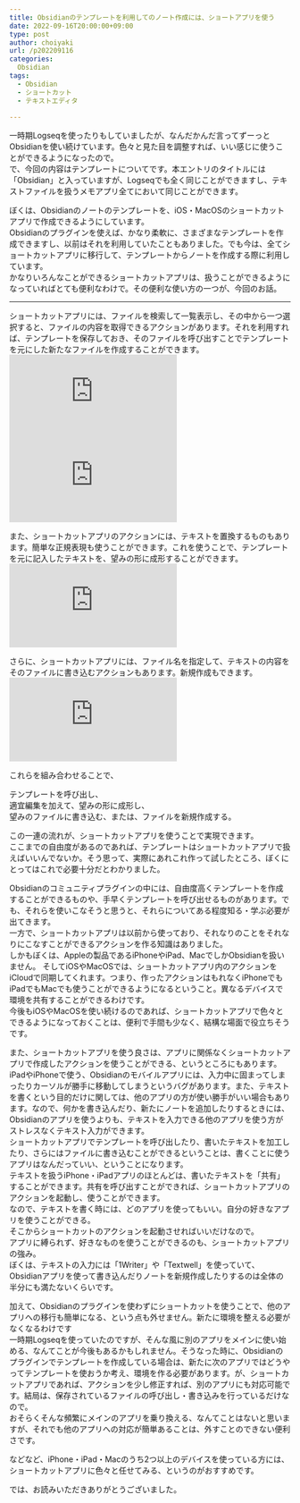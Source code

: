 ```yaml
---
title: Obsidianのテンプレートを利用してのノート作成には、ショートアプリを使う
date: 2022-09-16T20:00:00+09:00
type: post
author: choiyaki
url: /p202209116
categories:
  Obsidian
tags:
  - Obsidian
  - ショートカット
  - テキストエディタ
  
---
```

  
一時期Logseqを使ったりもしていましたが、なんだかんだ言ってずーっとObsidianを使い続けています。色々と見た目を調整すれば、いい感じに使うことができるようになったので。  
で、今回の内容はテンプレートについてです。本エントリのタイトルには「Obsidian」と入っていますが、Logseqでも全く同じことができますし、テキストファイルを扱うメモアプリ全てにおいて同じことができます。  
  
ぼくは、Obsidianのノートのテンプレートを、iOS・MacOSのショートカットアプリで作成できるようにしています。  
Obsidianのプラグインを使えば、かなり柔軟に、さまざまなテンプレートを作成できますし、以前はそれを利用していたこともありました。でも今は、全てショートカットアプリに移行して、テンプレートからノートを作成する際に利用しています。  
かなりいろんなことができるショートカットアプリは、扱うことができるようになっていればとても便利なわけで。その便利な使い方の一つが、今回のお話。  
  
---
  
ショートカットアプリには、ファイルを検索して一覧表示し、その中から一つ選択すると、ファイルの内容を取得できるアクションがあります。それを利用すれば、テンプレートを保存しておき、そのファイルを呼び出すことでテンプレートを元にした新たなファイルを作成することができます。  
![](https://gyazo.com/ffaf7788f386df254bce67952743ff58.img)  
![](https://gyazo.com/c0b27faef3e039be1029f8905b8b6835.img)  
  
また、ショートカットアプリのアクションには、テキストを置換するものもあります。簡単な正規表現も使うことができます。これを使うことで、テンプレートを元に記入したテキストを、望みの形に成形することができます。  
![](https://gyazo.com/cd2aacbc8dc804a858080156b65d2576.img)  
  
さらに、ショートカットアプリには、ファイル名を指定して、テキストの内容をそのファイルに書き込むアクションもあります。新規作成もできます。  
![](https://gyazo.com/e8d1bf87005f1033157ca583ea89bd8a.img)  
  
これらを組み合わせることで、  
  
テンプレートを呼び出し、  
適宜編集を加えて、望みの形に成形し、  
望みのファイルに書き込む、または、ファイルを新規作成する。  
  
この一連の流れが、ショートカットアプリを使うことで実現できます。  
ここまでの自由度があるのであれば、テンプレートはショートカットアプリで扱えばいいんでないか。そう思って、実際にあれこれ作って試したところ、ぼくにとってはこれで必要十分だとわかりました。  
  
Obsidianのコミュニティプラグインの中には、自由度高くテンプレートを作成することができるものや、手早くテンプレートを呼び出せるものがあります。でも、それらを使いこなそうと思うと、それらについてある程度知る・学ぶ必要が出てきます。  
一方で、ショートカットアプリは以前から使っており、それなりのことをそれなりにこなすことができるアクションを作る知識はありました。  
しかもぼくは、Appleの製品であるiPhoneやiPad、MacでしかObsidianを扱いません。 そしてiOSやMacOSでは、ショートカットアプリ内のアクションをiCloudで同期してくれます。つまり、作ったアクションはもれなくiPhoneでもiPadでもMacでも使うことができるようになるということ。異なるデバイスで環境を共有することができるわけです。  
今後もiOSやMacOSを使い続けるのであれば、ショートカットアプリで色々とできるようになっておくことは、便利で手間も少なく、結構な場面で役立ちそうです。  
  
また、ショートカットアプリを使う良さは、アプリに関係なくショートカットアプリで作成したアクションを使うことができる、というところにもあります。  
iPadやiPhoneで使う、Obsidianのモバイルアプリには、入力中に固まってしまったりカーソルが勝手に移動してしまうというバグがあります。また、テキストを書くという目的だけに関しては、他のアプリの方が使い勝手がいい場合もあります。なので、何かを書き込んだり、新たにノートを追加したりするときには、Obsidianのアプリを使うよりも、テキストを入力できる他のアプリを使う方がストレスなくテキスト入力ができます。  
ショートカットアプリでテンプレートを呼び出したり、書いたテキストを加工したり、さらにはファイルに書き込むことができるということは、書くことに使うアプリはなんだっていい、ということになります。  
テキストを扱うiPhone・iPadアプリのほとんどは、書いたテキストを「共有」することができます。共有を呼び出すことができれば、ショートカットアプリのアクションを起動し、使うことができます。  
なので、テキストを書く時には、どのアプリを使ってもいい。自分の好きなアプリを使うことができる。  
そこからショートカットのアクションを起動させればいいだけなので。  
アプリに縛られず、好きなものを使うことができるのも、ショートカットアプリの強み。  
ぼくは、テキストの入力には「1Writer」や「Textwell」を使っていて、Obsidianアプリを使って書き込んだりノートを新規作成したりするのは全体の半分にも満たないくらいです。  
  
加えて、Obsidianのプラグインを使わずにショートカットを使うことで、他のアプリへの移行も簡単になる、という点も外せません。新たに環境を整える必要がなくなるわけです  
一時期Logseqを使っていたのですが、そんな風に別のアプリをメインに使い始める、なんてことが今後もあるかもしれません。そうなった時に、Obsidianのプラグインでテンプレートを作成している場合は、新たに次のアプリではどうやってテンプレートを使おうか考え、環境を作る必要があります。が、ショートカットアプリであれば、アクションを少し修正すれば、別のアプリにも対応可能です。結局は、保存されているファイルの呼び出し・書き込みを行っているだけなので。  
おそらくそんな頻繁にメインのアプリを乗り換える、なんてことはないと思いますが、それでも他のアプリへの対応が簡単あることは、外すことのできない便利さです。  
  
などなど、iPhone・iPad・Macのうち2つ以上のデバイスを使っている方には、ショートカットアプリに色々と任せてみる、というのがおすすめです。  
  
では、お読みいただきありがとうございました。